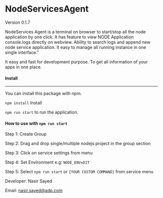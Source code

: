 # NodeServicesAgent 
Version 0.1.7

NodeServices Agent is a terminal on browser to start/stop all the node application by one click. It has feature to view NODE Application console.logs directly on webview. Ability to search logs and append new node service application. It easy to manage all running instance in one single interface.”

It easy and fast for development purpose. To get all information of your apps in one place. 

#### Install
---------
You can install this package with npm.

 `npm install` Install

`npm run start` to run the application.


#### How to use with `npm run start`

Step 1: Create Group

Step 2: Drag and drop single/multiple nodejs project in the group section

Step 3: Click on service settings from menu

Step 4: Set Environment e.g: `NODE_ENV=DIT`

Step 5: Select `npm run start` or `{YOUR CUSTOM COMMAND}` from service menu




Developer: Nasir Sayed

Email: nasir.sayed@adp.com





